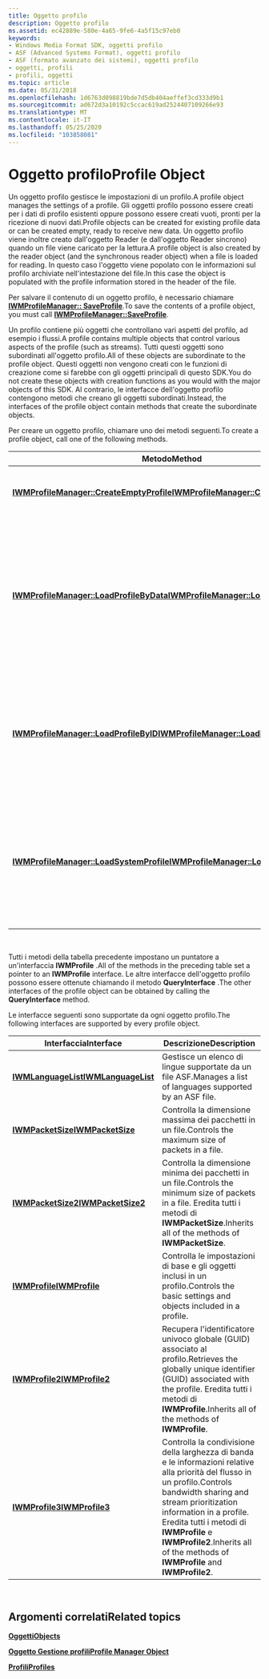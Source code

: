 ```yaml
---
title: Oggetto profilo
description: Oggetto profilo
ms.assetid: ec42889e-580e-4a65-9fe6-4a5f15c97eb0
keywords:
- Windows Media Format SDK, oggetti profilo
- ASF (Advanced Systems Format), oggetti profilo
- ASF (formato avanzato dei sistemi), oggetti profilo
- oggetti, profili
- profili, oggetti
ms.topic: article
ms.date: 05/31/2018
ms.openlocfilehash: 1d6763d098819bde7d5db404aeffef3cd333d9b1
ms.sourcegitcommit: ad672d3a10192c5ccac619ad2524407109266e93
ms.translationtype: MT
ms.contentlocale: it-IT
ms.lasthandoff: 05/25/2020
ms.locfileid: "103858081"
---
```

# <a name="profile-object"></a><span data-ttu-id="9ad92-108">Oggetto profilo</span><span class="sxs-lookup"><span data-stu-id="9ad92-108">Profile Object</span></span>

<span data-ttu-id="9ad92-109">Un oggetto profilo gestisce le impostazioni di un profilo.</span><span class="sxs-lookup"><span data-stu-id="9ad92-109">A profile object manages the settings of a profile.</span></span> <span data-ttu-id="9ad92-110">Gli oggetti profilo possono essere creati per i dati di profilo esistenti oppure possono essere creati vuoti, pronti per la ricezione di nuovi dati.</span><span class="sxs-lookup"><span data-stu-id="9ad92-110">Profile objects can be created for existing profile data or can be created empty, ready to receive new data.</span></span> <span data-ttu-id="9ad92-111">Un oggetto profilo viene inoltre creato dall'oggetto Reader (e dall'oggetto Reader sincrono) quando un file viene caricato per la lettura.</span><span class="sxs-lookup"><span data-stu-id="9ad92-111">A profile object is also created by the reader object (and the synchronous reader object) when a file is loaded for reading.</span></span> <span data-ttu-id="9ad92-112">In questo caso l'oggetto viene popolato con le informazioni sul profilo archiviate nell'intestazione del file.</span><span class="sxs-lookup"><span data-stu-id="9ad92-112">In this case the object is populated with the profile information stored in the header of the file.</span></span>

<span data-ttu-id="9ad92-113">Per salvare il contenuto di un oggetto profilo, è necessario chiamare [**IWMProfileManager:: SaveProfile**](/previous-versions/windows/desktop/api/Wmsdkidl/nf-wmsdkidl-iwmprofilemanager-saveprofile).</span><span class="sxs-lookup"><span data-stu-id="9ad92-113">To save the contents of a profile object, you must call [**IWMProfileManager::SaveProfile**](/previous-versions/windows/desktop/api/Wmsdkidl/nf-wmsdkidl-iwmprofilemanager-saveprofile).</span></span>

<span data-ttu-id="9ad92-114">Un profilo contiene più oggetti che controllano vari aspetti del profilo, ad esempio i flussi.</span><span class="sxs-lookup"><span data-stu-id="9ad92-114">A profile contains multiple objects that control various aspects of the profile (such as streams).</span></span> <span data-ttu-id="9ad92-115">Tutti questi oggetti sono subordinati all'oggetto profilo.</span><span class="sxs-lookup"><span data-stu-id="9ad92-115">All of these objects are subordinate to the profile object.</span></span> <span data-ttu-id="9ad92-116">Questi oggetti non vengono creati con le funzioni di creazione come si farebbe con gli oggetti principali di questo SDK.</span><span class="sxs-lookup"><span data-stu-id="9ad92-116">You do not create these objects with creation functions as you would with the major objects of this SDK.</span></span> <span data-ttu-id="9ad92-117">Al contrario, le interfacce dell'oggetto profilo contengono metodi che creano gli oggetti subordinati.</span><span class="sxs-lookup"><span data-stu-id="9ad92-117">Instead, the interfaces of the profile object contain methods that create the subordinate objects.</span></span>

<span data-ttu-id="9ad92-118">Per creare un oggetto profilo, chiamare uno dei metodi seguenti.</span><span class="sxs-lookup"><span data-stu-id="9ad92-118">To create a profile object, call one of the following methods.</span></span>



| <span data-ttu-id="9ad92-119">Metodo</span><span class="sxs-lookup"><span data-stu-id="9ad92-119">Method</span></span>                                                                                | <span data-ttu-id="9ad92-120">Descrizione</span><span class="sxs-lookup"><span data-stu-id="9ad92-120">Description</span></span>                                                                                                                                                     |
|---------------------------------------------------------------------------------------|-----------------------------------------------------------------------------------------------------------------------------------------------------------------|
| [<span data-ttu-id="9ad92-121">**IWMProfileManager::CreateEmptyProfile**</span><span class="sxs-lookup"><span data-stu-id="9ad92-121">**IWMProfileManager::CreateEmptyProfile**</span></span>](/previous-versions/windows/desktop/api/Wmsdkidl/nf-wmsdkidl-iwmprofilemanager-createemptyprofile) | <span data-ttu-id="9ad92-122">Crea un oggetto profilo senza dati del profilo.</span><span class="sxs-lookup"><span data-stu-id="9ad92-122">Creates a profile object without any profile data.</span></span>                                                                                                              |
| [<span data-ttu-id="9ad92-123">**IWMProfileManager::LoadProfileByData**</span><span class="sxs-lookup"><span data-stu-id="9ad92-123">**IWMProfileManager::LoadProfileByData**</span></span>](/previous-versions/windows/desktop/api/Wmsdkidl/nf-wmsdkidl-iwmprofilemanager-loadprofilebydata)   | <span data-ttu-id="9ad92-124">Crea un oggetto profilo popolato con i dati di un profilo salvato sotto forma di stringa.</span><span class="sxs-lookup"><span data-stu-id="9ad92-124">Creates a profile object populated with data from a profile saved as a string.</span></span> <span data-ttu-id="9ad92-125">Questo è l'unico modo per creare un oggetto profilo con i dati di un profilo personalizzato.</span><span class="sxs-lookup"><span data-stu-id="9ad92-125">This is the only way to create a profile object with data from a custom profile.</span></span> |
| [<span data-ttu-id="9ad92-126">**IWMProfileManager::LoadProfileByID**</span><span class="sxs-lookup"><span data-stu-id="9ad92-126">**IWMProfileManager::LoadProfileByID**</span></span>](/previous-versions/windows/desktop/api/Wmsdkidl/nf-wmsdkidl-iwmprofilemanager-loadprofilebyid)       | <span data-ttu-id="9ad92-127">Crea un oggetto profilo popolato con i dati di un profilo di sistema.</span><span class="sxs-lookup"><span data-stu-id="9ad92-127">Creates a profile object populated with data from a system profile.</span></span> <span data-ttu-id="9ad92-128">Usa il GUID per identificare il profilo di sistema desiderato.</span><span class="sxs-lookup"><span data-stu-id="9ad92-128">Uses the GUID to identify the desired system profile.</span></span>                                       |
| [<span data-ttu-id="9ad92-129">**IWMProfileManager::LoadSystemProfile**</span><span class="sxs-lookup"><span data-stu-id="9ad92-129">**IWMProfileManager::LoadSystemProfile**</span></span>](/previous-versions/windows/desktop/api/Wmsdkidl/nf-wmsdkidl-iwmprofilemanager-loadsystemprofile)   | <span data-ttu-id="9ad92-130">Crea un oggetto profilo popolato con i dati di un profilo di sistema.</span><span class="sxs-lookup"><span data-stu-id="9ad92-130">Creates a profile object populated with data from a system profile.</span></span> <span data-ttu-id="9ad92-131">Usa l'indice del profilo per identificare il profilo di sistema desiderato.</span><span class="sxs-lookup"><span data-stu-id="9ad92-131">Uses the profile index to identify the desired system profile.</span></span>                              |



 

<span data-ttu-id="9ad92-132">Tutti i metodi della tabella precedente impostano un puntatore a un'interfaccia **IWMProfile** .</span><span class="sxs-lookup"><span data-stu-id="9ad92-132">All of the methods in the preceding table set a pointer to an **IWMProfile** interface.</span></span> <span data-ttu-id="9ad92-133">Le altre interfacce dell'oggetto profilo possono essere ottenute chiamando il metodo **QueryInterface** .</span><span class="sxs-lookup"><span data-stu-id="9ad92-133">The other interfaces of the profile object can be obtained by calling the **QueryInterface** method.</span></span>

<span data-ttu-id="9ad92-134">Le interfacce seguenti sono supportate da ogni oggetto profilo.</span><span class="sxs-lookup"><span data-stu-id="9ad92-134">The following interfaces are supported by every profile object.</span></span>



| <span data-ttu-id="9ad92-135">Interfaccia</span><span class="sxs-lookup"><span data-stu-id="9ad92-135">Interface</span></span>                                  | <span data-ttu-id="9ad92-136">Descrizione</span><span class="sxs-lookup"><span data-stu-id="9ad92-136">Description</span></span>                                                                                                                                       |
|--------------------------------------------|---------------------------------------------------------------------------------------------------------------------------------------------------|
| [<span data-ttu-id="9ad92-137">**IWMLanguageList**</span><span class="sxs-lookup"><span data-stu-id="9ad92-137">**IWMLanguageList**</span></span>](/previous-versions/windows/desktop/api/wmsdkidl/nn-wmsdkidl-iwmlanguagelist) | <span data-ttu-id="9ad92-138">Gestisce un elenco di lingue supportate da un file ASF.</span><span class="sxs-lookup"><span data-stu-id="9ad92-138">Manages a list of languages supported by an ASF file.</span></span>                                                                                             |
| [<span data-ttu-id="9ad92-139">**IWMPacketSize**</span><span class="sxs-lookup"><span data-stu-id="9ad92-139">**IWMPacketSize**</span></span>](/previous-versions/windows/desktop/api/wmsdkidl/nn-wmsdkidl-iwmpacketsize)     | <span data-ttu-id="9ad92-140">Controlla la dimensione massima dei pacchetti in un file.</span><span class="sxs-lookup"><span data-stu-id="9ad92-140">Controls the maximum size of packets in a file.</span></span>                                                                                                   |
| [<span data-ttu-id="9ad92-141">**IWMPacketSize2**</span><span class="sxs-lookup"><span data-stu-id="9ad92-141">**IWMPacketSize2**</span></span>](/previous-versions/windows/desktop/api/wmsdkidl/nn-wmsdkidl-iwmpacketsize2)   | <span data-ttu-id="9ad92-142">Controlla la dimensione minima dei pacchetti in un file.</span><span class="sxs-lookup"><span data-stu-id="9ad92-142">Controls the minimum size of packets in a file.</span></span> <span data-ttu-id="9ad92-143">Eredita tutti i metodi di **IWMPacketSize**.</span><span class="sxs-lookup"><span data-stu-id="9ad92-143">Inherits all of the methods of **IWMPacketSize**.</span></span>                                                 |
| [<span data-ttu-id="9ad92-144">**IWMProfile**</span><span class="sxs-lookup"><span data-stu-id="9ad92-144">**IWMProfile**</span></span>](iwmprofile.md)           | <span data-ttu-id="9ad92-145">Controlla le impostazioni di base e gli oggetti inclusi in un profilo.</span><span class="sxs-lookup"><span data-stu-id="9ad92-145">Controls the basic settings and objects included in a profile.</span></span>                                                                                    |
| [<span data-ttu-id="9ad92-146">**IWMProfile2**</span><span class="sxs-lookup"><span data-stu-id="9ad92-146">**IWMProfile2**</span></span>](/previous-versions/windows/desktop/api/wmsdkidl/nn-wmsdkidl-iwmprofile2)         | <span data-ttu-id="9ad92-147">Recupera l'identificatore univoco globale (GUID) associato al profilo.</span><span class="sxs-lookup"><span data-stu-id="9ad92-147">Retrieves the globally unique identifier (GUID) associated with the profile.</span></span> <span data-ttu-id="9ad92-148">Eredita tutti i metodi di **IWMProfile**.</span><span class="sxs-lookup"><span data-stu-id="9ad92-148">Inherits all of the methods of **IWMProfile**.</span></span>                       |
| [<span data-ttu-id="9ad92-149">**IWMProfile3**</span><span class="sxs-lookup"><span data-stu-id="9ad92-149">**IWMProfile3**</span></span>](/previous-versions/windows/desktop/api/wmsdkidl/nn-wmsdkidl-iwmprofile3)         | <span data-ttu-id="9ad92-150">Controlla la condivisione della larghezza di banda e le informazioni relative alla priorità del flusso in un profilo.</span><span class="sxs-lookup"><span data-stu-id="9ad92-150">Controls bandwidth sharing and stream prioritization information in a profile.</span></span> <span data-ttu-id="9ad92-151">Eredita tutti i metodi di **IWMProfile** e **IWMProfile2**.</span><span class="sxs-lookup"><span data-stu-id="9ad92-151">Inherits all of the methods of **IWMProfile** and **IWMProfile2**.</span></span> |



 

## <a name="related-topics"></a><span data-ttu-id="9ad92-152">Argomenti correlati</span><span class="sxs-lookup"><span data-stu-id="9ad92-152">Related topics</span></span>

<dl> <dt>

[<span data-ttu-id="9ad92-153">**Oggetti**</span><span class="sxs-lookup"><span data-stu-id="9ad92-153">**Objects**</span></span>](objects.md)
</dt> <dt>

[<span data-ttu-id="9ad92-154">**Oggetto Gestione profili**</span><span class="sxs-lookup"><span data-stu-id="9ad92-154">**Profile Manager Object**</span></span>](profile-manager-object.md)
</dt> <dt>

[<span data-ttu-id="9ad92-155">**Profili**</span><span class="sxs-lookup"><span data-stu-id="9ad92-155">**Profiles**</span></span>](profiles.md)
</dt> </dl>

 

 




